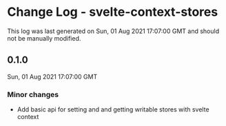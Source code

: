 # Change Log - svelte-context-stores

This log was last generated on Sun, 01 Aug 2021 17:07:00 GMT and should not be manually modified.

## 0.1.0
Sun, 01 Aug 2021 17:07:00 GMT

### Minor changes

- Add basic api for setting and and getting writable stores with svelte context

